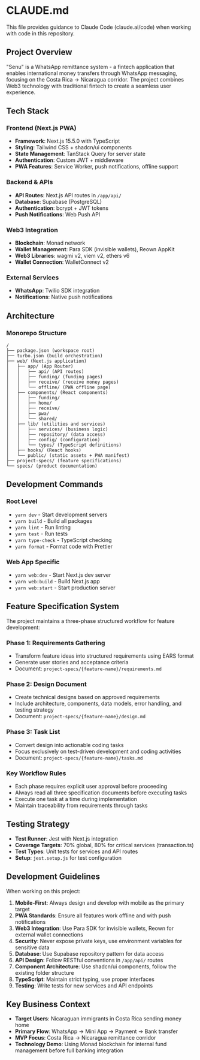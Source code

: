 # CLAUDE.md

This file provides guidance to Claude Code (claude.ai/code) when working with code in this repository.

## Project Overview

"Senu" is a WhatsApp remittance system - a fintech application that enables international money transfers through WhatsApp messaging, focusing on the Costa Rica → Nicaragua corridor. The project combines Web3 technology with traditional fintech to create a seamless user experience.

## Tech Stack

### Frontend (Next.js PWA)
- **Framework**: Next.js 15.5.0 with TypeScript
- **Styling**: Tailwind CSS + shadcn/ui components
- **State Management**: TanStack Query for server state
- **Authentication**: Custom JWT + middleware
- **PWA Features**: Service Worker, push notifications, offline support

### Backend & APIs
- **API Routes**: Next.js API routes in `/app/api/`
- **Database**: Supabase (PostgreSQL)
- **Authentication**: bcrypt + JWT tokens
- **Push Notifications**: Web Push API

### Web3 Integration
- **Blockchain**: Monad network
- **Wallet Management**: Para SDK (invisible wallets), Reown AppKit
- **Web3 Libraries**: wagmi v2, viem v2, ethers v6
- **Wallet Connection**: WalletConnect v2

### External Services
- **WhatsApp**: Twilio SDK integration
- **Notifications**: Native push notifications

## Architecture

### Monorepo Structure
```
/
├── package.json (workspace root)
├── turbo.json (build orchestration)
├── web/ (Next.js application)
│   ├── app/ (App Router)
│   │   ├── api/ (API routes)
│   │   ├── funding/ (funding pages)
│   │   ├── receive/ (receive money pages)
│   │   └── offline/ (PWA offline page)
│   ├── components/ (React components)
│   │   ├── funding/
│   │   ├── home/
│   │   ├── receive/
│   │   ├── pwa/
│   │   └── shared/
│   ├── lib/ (utilities and services)
│   │   ├── services/ (business logic)
│   │   ├── repository/ (data access)
│   │   ├── config/ (configuration)
│   │   └── types/ (TypeScript definitions)
│   ├── hooks/ (React hooks)
│   └── public/ (static assets + PWA manifest)
├── project-specs/ (feature specifications)
└── specs/ (product documentation)
```

## Development Commands

### Root Level
- `yarn dev` - Start development servers
- `yarn build` - Build all packages
- `yarn lint` - Run linting
- `yarn test` - Run tests
- `yarn type-check` - TypeScript checking
- `yarn format` - Format code with Prettier

### Web App Specific
- `yarn web:dev` - Start Next.js dev server
- `yarn web:build` - Build Next.js app
- `yarn web:start` - Start production server

## Feature Specification System

The project maintains a three-phase structured workflow for feature development:

### Phase 1: Requirements Gathering
- Transform feature ideas into structured requirements using EARS format
- Generate user stories and acceptance criteria
- Document: `project-specs/{feature-name}/requirements.md`

### Phase 2: Design Document  
- Create technical designs based on approved requirements
- Include architecture, components, data models, error handling, and testing strategy
- Document: `project-specs/{feature-name}/design.md`

### Phase 3: Task List
- Convert design into actionable coding tasks
- Focus exclusively on test-driven development and coding activities
- Document: `project-specs/{feature-name}/tasks.md`

### Key Workflow Rules
- Each phase requires explicit user approval before proceeding
- Always read all three specification documents before executing tasks
- Execute one task at a time during implementation
- Maintain traceability from requirements through tasks

## Testing Strategy

- **Test Runner**: Jest with Next.js integration
- **Coverage Targets**: 70% global, 80% for critical services (transaction.ts)
- **Test Types**: Unit tests for services and API routes
- **Setup**: `jest.setup.js` for test configuration

## Development Guidelines

When working on this project:

1. **Mobile-First**: Always design and develop with mobile as the primary target
2. **PWA Standards**: Ensure all features work offline and with push notifications
3. **Web3 Integration**: Use Para SDK for invisible wallets, Reown for external wallet connections
4. **Security**: Never expose private keys, use environment variables for sensitive data
5. **Database**: Use Supabase repository pattern for data access
6. **API Design**: Follow RESTful conventions in `/app/api/` routes
7. **Component Architecture**: Use shadcn/ui components, follow the existing folder structure
8. **TypeScript**: Maintain strict typing, use proper interfaces
9. **Testing**: Write tests for new services and API endpoints

## Key Business Context

- **Target Users**: Nicaraguan immigrants in Costa Rica sending money home
- **Primary Flow**: WhatsApp → Mini App → Payment → Bank transfer
- **MVP Focus**: Costa Rica → Nicaragua remittance corridor
- **Technology Demo**: Using Monad blockchain for internal fund management before full banking integration